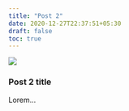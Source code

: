 ```yaml
---
title: "Post 2"
date: 2020-12-27T22:37:51+05:30
draft: false
toc: true
---
```

![](https://images.unsplash.com/photo-1516638022313-53fa45a84c7f?ixid=MXwxMjA3fDB8MHxwaG90by1wYWdlfHx8fGVufDB8fHw%3D&ixlib=rb-1.2.1&auto=format&fit=crop&w=1050&q=80)
### Post 2 title
Lorem...
